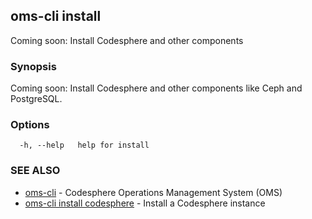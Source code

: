 ## oms-cli install

Coming soon: Install Codesphere and other components

### Synopsis

Coming soon: Install Codesphere and other components like Ceph and PostgreSQL.

### Options

```
  -h, --help   help for install
```

### SEE ALSO

* [oms-cli](oms-cli.md)	 - Codesphere Operations Management System (OMS)
* [oms-cli install codesphere](oms-cli_install_codesphere.md)	 - Install a Codesphere instance

